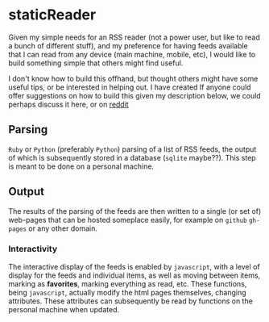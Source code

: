 # staticReader


Given my simple needs for an RSS reader (not a power user, but like to read a bunch of different stuff), and my preference for having feeds available that I can read from any device (main machine, mobile, etc), I would like to build something simple that others might find useful.

I don't know how to build this offhand, but thought others might have some useful tips, or be interested in helping out. I have created If anyone could offer suggestions on how to build this given my description below, we could perhaps discuss it here, or on [reddit](http://www.reddit.com/r/programming/comments/1f4030/staticreader_idea_for_simple_relatively_static/)

## Parsing

`Ruby` or `Python` (preferably `Python`) parsing of a list of RSS feeds, the output of which is subsequently stored in a database (`sqlite` maybe??). This step is meant to be done on a personal machine.

## Output

The results of the parsing of the feeds are then written to a single (or set of) web-pages that can be hosted someplace easily, for example on `github` `gh-pages` or any other domain.

### Interactivity

The interactive display of the feeds is enabled by `javascript`, with a level of display for the feeds and individual items, as well as moving between items, marking as **favorites**, marking everything as read, etc. These functions, being `javascript`, actually modify the html pages themselves, changing attributes. These attributes can subsequently be read by functions on the personal machine when updated.
